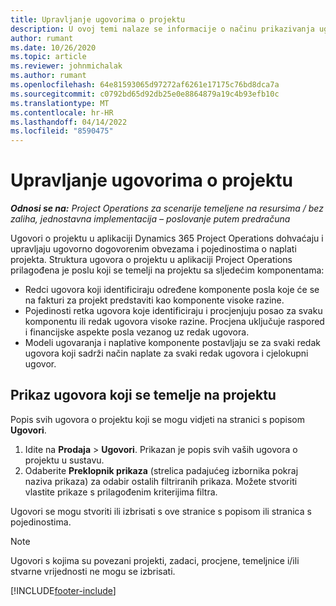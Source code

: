 ```yaml
---
title: Upravljanje ugovorima o projektu
description: U ovoj temi nalaze se informacije o načinu prikazivanja ugovora koji se temelje na projektu.
author: rumant
ms.date: 10/26/2020
ms.topic: article
ms.reviewer: johnmichalak
ms.author: rumant
ms.openlocfilehash: 64e81593065d97272af6261e17175c76bd8dca7a
ms.sourcegitcommit: c0792bd65d92db25e0e8864879a19c4b93efb10c
ms.translationtype: MT
ms.contentlocale: hr-HR
ms.lasthandoff: 04/14/2022
ms.locfileid: "8590475"
---
```

# <a name="manage-project-contracts"></a>Upravljanje ugovorima o projektu

_**Odnosi se na:** Project Operations za scenarije temeljene na resursima / bez zaliha, jednostavna implementacija – poslovanje putem predračuna_

Ugovori o projektu u aplikaciji Dynamics 365 Project Operations dohvaćaju i upravljaju ugovorno dogovorenim obvezama i pojedinostima o naplati projekta. Struktura ugovora o projektu u aplikaciji Project Operations prilagođena je poslu koji se temelji na projektu sa sljedećim komponentama:

- Redci ugovora koji identificiraju određene komponente posla koje će se na fakturi za projekt predstaviti kao komponente visoke razine.
- Pojedinosti retka ugovora koje identificiraju i procjenjuju posao za svaku komponentu ili redak ugovora visoke razine. Procjena uključuje raspored i financijske aspekte posla vezanog uz redak ugovora.
- Modeli ugovaranja i naplative komponente postavljaju se za svaki redak ugovora koji sadrži način naplate za svaki redak ugovora i cjelokupni ugovor.

## <a name="view-all-project-based-contracts"></a>Prikaz ugovora koji se temelje na projektu

Popis svih ugovora o projektu koji se mogu vidjeti na stranici s popisom **Ugovori**. 

1. Idite na **Prodaja** > **Ugovori**. Prikazan je popis svih vaših ugovora o projektu u sustavu. 
2. Odaberite **Preklopnik prikaza** (strelica padajućeg izbornika pokraj naziva prikaza) za odabir ostalih filtriranih prikaza. Možete stvoriti vlastite prikaze s prilagođenim kriterijima filtra.

Ugovori se mogu stvoriti ili izbrisati s ove stranice s popisom ili stranica s pojedinostima.

> [!NOTE]
> Ugovori s kojima su povezani projekti, zadaci, procjene, temeljnice i/ili stvarne vrijednosti ne mogu se izbrisati. 


[!INCLUDE[footer-include](../../includes/footer-banner.md)]
